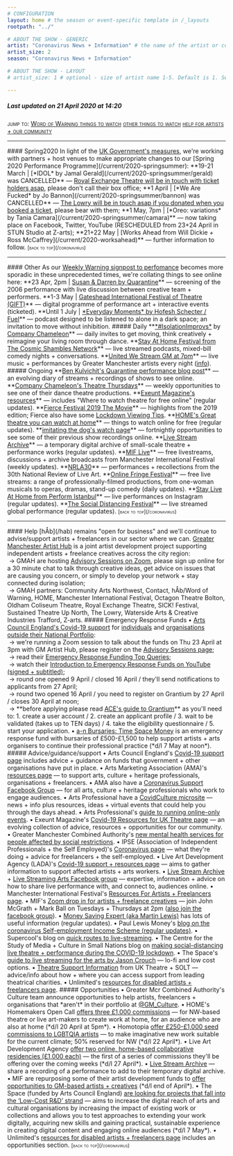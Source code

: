 ```yaml
---
# CONFIGURATION
layout: home # the season or event-specific template in /_layouts
rootpath: "../"

# ABOUT THE SHOW - GENERIC
artist: "Coronavirus News + Information" # the name of the artist or company
artist_size: 2
season: "Coronavirus News + Information"

# ABOUT THE SHOW - LAYOUT
# artist_size: 1 # optional - size of artist name 1-5. Default is 1. Set longer names to lower values

---
```

##### *Last updated on 21 April 2020 at 14:20*        

<span style='font-variant: small-caps'>jump to: [Word of Warning things to watch](/coronavirus/#spring2020) [other things to watch](/coronavirus/#other) [help for artists + our community](/coronavirus/#help)</span>       
<hr>          
#### Spring2020         
In light of the <a href="http://www.gov.uk/coronavirus" target="_blank">UK Government's measures</a>, we're working with partners + host venues to make appropriate changes to our [Spring 2020 Performance Programme](/current/2020-springsummer):            
**19-21 March | [*IDOL* by Jamal Gerald](/current/2020-springsummer/gerald) was CANCELLED** — <a href="http://www.royalexchange.co.uk/the-royal-exchange-theatre-suspension-of-activity-from-5pm-on-tuesday-17-march" target="_blank">Royal Exchange Theatre will be in touch with ticket holders asap</a>, please don't call their box office;          
**1 April | [*We Are Fucked* by Jo Bannon](/current/2020-springsummer/bannon) was CANCELLED** — <a href="http://thelowry.com/coronavirus" target="_blank">The Lowry will be in touch asap if you donated when you booked a ticket</a>, please bear with them;         
**1 May, 7pm | [*Oreo: variations* by Tania Camara](/current/2020-springsummer/camara)** — now taking place on Facebook, Twitter, YouTube (RESCHEDULED from 23+24 April in STUN Studio at Z-arts);       
**21+22 May | [Works Ahead from Will Dickie + Ross McCaffrey](/current/2020-worksahead)** — further information to follow.        
<small><span style='font-variant: small-caps'>[back to top](/coronavirus)</span></small>         
<hr>          
#### Other         
As our <a href="http://wordofwarning.posthaven.com" target="_blank">Weekly Warning signpost to perfomance</a> becomes more sporadic in these unprecedented times, we're collating things to see online here:        
**23 Apr, 2pm | <a href="http://www.eventbrite.co.uk/e/susan-darren-screening-live-discussion-tickets-102971977958" target="_blank">Susan & Darren by Quarantine</a>** — screening of the 2006 performance with live discussion between creative team + performers.        
**1-3 May | <a href="http://www.giftfestival.co.uk" target="_blank">Gateshead International Festival of Theatre (GIFT)</a>** — digital programme of performance art + interactive events (ticketed).       
**Until 1 July | <a href="http://fueltheatre.com/projects/everyday-moments" target="_blank">*Everyday Moments* by Hofesh Schecter / Fuel</a>** — podcast designed to be listened to alone in a dark space; an invitation to move without inhibition.        
##### Daily          
**<a href="http://facebook.com/pg/companychameleon/videos" target="_blank">*#IsolationImprovs*</a> by <a href="http://www.companychameleon.com/2020/03/reimagine-your-living-room-through-dance" target="_blank">Company Chameleon</a>** — daily invites to get moving, think creatively + reimagine your living room through dance.         
**<a href="http://cosmicshambles.com/stayathome/upcoming-schedule" target="_blank">Stay At Home Festival from The Cosmic Shambles Network</a>** — live streamed podcasts, mixed-bill comedy nights + conversations.         
**<a href="http://unitedwestream.co.uk" target="_blank">United We Stream GM at 7pm</a>** — live music + performances by Greater Manchester artists every night (<a href="http://www.greatermanchester-ca.gov.uk/news/united-we-stream-to-broadcast-greater-manchester-culture-to-homes-around-the-world" target="_blank">info</a>).        
##### Ongoing         
**<a href="http://smallertemples.wordpress.com/2020/04/04/quarantine-performance" target="_blank">Ben Kulvichit's Quarantine performance blog post</a>** — an evolving diary of streams + recordings of shows to see online.        
**<a href="http://www.companychameleon.com/whats-on/theatre-thursdays" target="_blank">Company Chameleon's Theatre Thursdays</a>** — weekly opportunities to see one of their dance theatre productions.         
**<a href="http://exeuntmagazine.com/features/covid-19-resources-uk-theatre-freelancers" target="_blank">Exeunt Magazine's resources</a>** — includes "Where to watch theatre for free online" (regular updates).        
**<a href="http://vimeo.com/395350772" target="_blank">Fierce Festival 2019 The Movie</a>** — highlights from the 2019 edition; Fierce also have some <a href="http://wearefierce.org/fierces-lockdown-viewing" target="_blank">Lockdown Viewing Tips</a>.        
**<a href="http://homemcr.org/article/great-theatre-you-can-watch-at-home" target="_blank">HOME's Great theatre you can watch at home</a>** — things to watch online for free (regular updates).  
**<a href="http://www.imitatingthedog.co.uk/watch" target="_blank">imitating the dog's watch page</a>** — fortnightly opportunities to see some of their previous show recordings online.         
**<a href="http://livestreamarchive.co.uk/archive" target="_blank">Live Stream Archive</a>** — a temporary digital archive of small-scale theatre + performance works (regular updates).        
**<a href="http://mif.co.uk/mif-launches-mif-live" target="_blank">MIF Live</a>** — free livestreams, discussions + archive broadcasts from Manchester International Festival (weekly updates).        
**<a href="http://nrla30.com" target="_blank">NRLA30</a>** — performances + recollections from the 30th National Review of Live Art.         
**<a href="http://www.onlinefringefestival.com/watch-our-shows" target="_blank">Online Fringe Festival</a>** — free live streams: a range of professionally-filmed productions, from one-woman musicals to operas, dramas, stand-up comedy (daily updates).        
**<a href="http://www.instagram.com/performistanbul" target="_blank">Stay Live At Home from Perform Istanbul</a>** — live performances on Instagram (regular updates).         
**<a href="http://www.socialdistancingfestival.com" target="_blank">The Social Distancing Festival</a>** — live streamed global performance (regular updates).         
<small><span style='font-variant: small-caps'>[back to top](/coronavirus)</span></small>         
<hr>          
#### Help         
[hÅb](/hab) remains "open for business" and we'll continue to advise/support artists + freelancers in our sector where we can.         
<a href="http://www.gm-artisthub.co.uk" target="_blank">Greater Manchester Artist Hub</a> is a joint artist development project supporting independent artists + freelance creatives across the city region:<br>&nbsp;→ GMAH are hosting <a href="http://www.gm-artisthub.co.uk/advisory-sessions" target="_blank">Advisory Sessions on Zoom</a>, please sign up online for a 30 minute chat to talk through creative ideas, get advice on issues that are causing you concern, or simply to develop your network + stay connected during isolation;<br>&nbsp;→ GMAH partners: Community Arts Northwest, Contact, hÅb/Word of Warning, HOME, Manchester International Festival, Octagon Theatre Bolton, Oldham Coliseum Theatre, Royal Exchange Theatre, SICK! Festival, Sustained Theatre Up North, The Lowry, Waterside Arts & Creative Industries Trafford, Z-arts.     
##### Emergency Response Funds         
• <a href="http://artscouncil.org.uk/covid-19" target="_blank">Arts Council England's Covid-19 support</a> for <a href="http://www.artscouncil.org.uk/funding/financial-support-artists-creative-practitioners-and-freelancers" target="_blank">individuals</a> and <a href="http://www.artscouncil.org.uk/funding/financial-support-organisations-outside-national-portfolio" target="_blank">organisations outside their National Portfolio</a>:<br>&nbsp;→ we're running a Zoom session to talk about the funds on Thu 23 April at 3pm with GM Artist Hub, please register on the <a href="http://www.gm-artisthub.co.uk/advisory-sessions" target="_blank">Advisory Sessions page</a>;<br>&nbsp;→ read their <a href="http://artscouncil.org.uk/news-and-announcements/our-emergency-funding-your-top-queries" target="_blank">Emergency Response Funding Top Queries</a>;<br>&nbsp;→ watch their <a href="http://www.youtube.com/playlist?list=PLzzBvi5D8s7MiapQVSBW21PgAvF6Dd7D3" target="_blank">Introduction to Emergency Response Funds on YouTube (signed + subtitled)</a>;<br>&nbsp;→ round one opened 9 April / closed 16 April / they'll send notifications to applicants from 27 April;<br>&nbsp;→ round two opened 16 April / you need to register on Grantium by 27 April / closes 30 April at noon;<br>&nbsp;→ **before applying please read <a href="http://artscouncil.org.uk/welcome-grantium" target="_blank">ACE's guide to Grantium</a>** as you'll need to: 1. create a user account / 2. create an applicant profile / 3. wait to be validated (takes up to TEN days) / 4. take the eligibility questionnaire / 5. start your application.         
• <a href="http://www.a-n.co.uk/news/a-n-bursaries-time-space-money-open-for-applications" target="_blank">a-n Bursaries: Time Space Money</a> is an emergency response fund with bursaries of £500-£1,500 to help support artists + arts organisers to continue their professional practice (*d/l 7 May at noon*).        
##### Advice/guidance/support         
• Arts Council England's <a href="http://artscouncil.org.uk/covid-19" target="_blank">Covid-19 support page</a> includes advice + guidance on funds that government + other organisations have put in place.          
• Arts Marketing Association (AMA)'s <a href="http://www.a-m-a.co.uk/coronavirus-covid-19-resources" target="_blank">resources page</a> — to support arts, culture + heritage professionals, organisations + freelancers.        
• AMA also have a <a href="http://facebook.com/groups/AMACommunitySupport" target="_blank">Coronavirus Support Facebook Group</a> — for all arts, culture + heritage professionals who work to engage audiences.        
• Arts Professional have a <a href="http://www.artsprofessional.co.uk/magazine/covidculture" target="_blank">CovidCulture microsite</a>  — news + info plus resources, ideas + virtual events that could help you through the days ahead.          
• Arts Professional's <a href="http://www.artsprofessional.co.uk/news/covid-19-connecting-online-during-social-distancing" target="_blank">guide to running online-only events</a>.          
• Exeunt Magazine's <a href="http://exeuntmagazine.com/features/covid-19-resources-uk-theatre-freelancers" target="_blank">Covid-19 Resources for UK Theatre page</a> — an evolving collection of advice, resources + opportunities for our community.        
• Greater Manchester Combined Authority's <a href="http://www.greatermanchester-ca.gov.uk/news/new-mental-health-services-for-people-affected-by-social-restrictions" target="_blank">new mental health services for people affected by social restrictions</a>.         
• IPSE (Association of Independent Professionals + the Self Employed)'s <a href="http://www.ipse.co.uk/ipse-news/news-listing/coronavirus-ipse-activity-and-advice-freelancers.html" target="_blank">Coronavirus page</a> — what they're doing + advice for freelancers + the self-employed.        
• Live Art Development Agency (LADA)'s <a href="http://www.thisisliveart.co.uk/resources/covid-19-support-resources" target="_blank">Covid-19 support + resources page</a> — aims to gather information to support affected artists + arts workers.         
• <a href="http://livestreamarchive.co.uk/resources" target="_blank">Live Stream Archive</a> + <a href="http://www.facebook.com/groups/livestreamingarts" target="_blank">Live Streaming Arts Facebook group</a> — expertise, information + advice on how to share live performance with, and connect to, audiences online.         
• Manchester International Festival's <a href="http://mif.co.uk/resources-for-freelance-creatives/" target="_blank">Resources For Artists + Freelancers page</a>.        
• MIF's <a href="http://mif.co.uk/mif-drop-in-artists-freelance-creatives" target="_blank">Zoom drop in for artists + freelance creatives</a> — join John McGrath + Mark Ball on Tuesdays + Thursdays at 2pm (<a href="http://www.facebook.com/groups/mifartistfreelancedropin" target="_blank">also join the facebook group</a>).        
• <a href="http://www.moneysavingexpert.com/news" target="_blank">Money Saving Expert (aka Martin Lewis)</a> has lots of useful information (regular updates).           
• Paul Lewis Money's <a href="http://paullewismoney.blogspot.com/2020/03/self-employed-coronavirus-scheme.html" target="_blank">blog on the coronavirus Self-employment Income Scheme (regular updates)</a>.        
• Supercool's blog on <a href="http://supercooldesign.co.uk/blog/keeping-it-live" target="_blank">quick routes to live-streaming</a>.        
• The Centre for the Study of Media + Culture in Small Nations blog on <a href="http://culture.research.southwales.ac.uk/news-and-events/news/online-theatre-covid-19" target="_blank">making social-distancing live theatre + performance during the COVID-19 lockdown</a>.         
• The Space's <a href="http://www.thespace.org/resource/live-streaming-arts-lo-fi-and-low-cost-options" target="_blank">guide to live streaming for the arts by Jason Crouch</a> — lo-fi and low cost options.        
• <a href="http://theatresupport.info" target="_blank">Theatre Support Information</a> from UK Theatre + SOLT — advice/info about how + where you can access support from leading theatrical charities.        
• Unlimited's <a href="http://weareunlimited.org.uk/links-and-resources-for-disabled-artists-and-freelancers-in-response-to-covid-19-includes-medical-guidance" target="_blank">resources for disabled artists + freelancers page</a>.        
##### Opportunities         
• Greater Mcr Combined Authority's Culture team announce opportunities to help artists, freelancers + organisations that *aren't* in their portfolio at <a href="http://twitter.com/GM_Culture" target="_blank">@GM_Culture</a>.        
• HOME's Homemakers Open Call <a href="http://homemcr.org/opportunity/homemakers-open-call" target="_blank">offers three £1,000 commissions</a> — for NW-based theatre or live art-makers to create work at home, for an audience who are also at home (*d/l 20 April at 5pm*).       
• Homotopia <a href="http://homotopia.net/about/commissions" target="_blank">offer £250-£1,000 seed commissions to LGBTQIA artists</a> — to make imaginative new work suitable for the current climate; 50% reserved for NW (*d/l 22 April*).           
• Live Art Development Agency <a href="http://www.thisisliveart.co.uk/opportunities/two-online-home-based-collaborative-residencies-call-for-proposals" target="_blank">offer two online, home-based collaborative residencies (£1,000 each)</a> — the first of a series of commissions they'll be offering over the coming weeks (*d/l 27 April*).           
• <a href="http://livestreamarchive.co.uk/contact" target="_blank">Live Stream Archive</a> — share a recording of a performance to add to their temporary digital archive.        
• MIF are repurposing some of their artist development funds to <a href="http://mif.co.uk/creatives_call_out" target="_blank">offer opportunities to GM-based artists + creatives</a> (*d/l end of April*).      
• The Space (funded by Arts Council England) <a href="http://www.thespace.org/resource/low-cost-rd-commissioning-round" target="_blank">are looking for projects that fall into the ‘Low-Cost R&D’ strand</a> — aims to increase the digital reach of arts and cultural organisations by increasing the impact of existing work or collections and allows you to test approaches to extending your work digitally, acquiring new skills and gaining practical, sustainable experience in creating digital content and engaging online audiences (*d/l 7 May*).           
• Unlimited's <a href="http://weareunlimited.org.uk/links-and-resources-for-disabled-artists-and-freelancers-in-response-to-covid-19-includes-medical-guidance" target="_blank">resources for disabled artists + freelancers page</a> includes an opportunities section.        
<small><span style='font-variant: small-caps'>[back to top](/coronavirus)</span></small>
